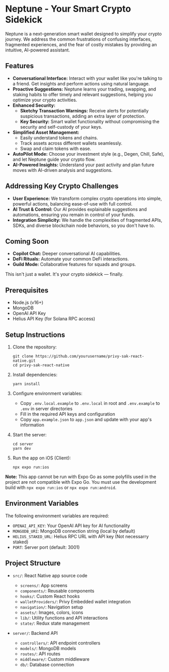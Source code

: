 # Neptune - Your Smart Crypto Sidekick

Neptune is a next-generation smart wallet designed to simplify your crypto journey. We address the common frustrations of confusing interfaces, fragmented experiences, and the fear of costly mistakes by providing an intuitive, AI-powered assistant.

## Features

*   **Conversational Interface:** Interact with your wallet like you're talking to a friend. Get insights and perform actions using natural language.
*   **Proactive Suggestions:** Neptune learns your trading, swapping, and staking habits to offer timely and relevant suggestions, helping you optimize your crypto activities.
*   **Enhanced Security:**
    *   **Sketchy Transaction Warnings:** Receive alerts for potentially suspicious transactions, adding an extra layer of protection.
    *   **Key Security:** Smart wallet functionality without compromising the security and self-custody of your keys.
*   **Simplified Asset Management:**
    *   Easily understand tokens and chains.
    *   Track assets across different wallets seamlessly.
    *   Swap and claim tokens with ease.
*   **AutoPilot Mode:** Choose your investment style (e.g., Degen, Chill, Safe), and let Neptune guide your crypto flow.
*   **AI-Powered Insights:** Understand your past activity and plan future moves with AI-driven analysis and suggestions.

## Addressing Key Crypto Challenges

*   **User Experience:** We transform complex crypto operations into simple, powerful actions, balancing ease-of-use with full control.
*   **AI Trust & Control:** Our AI provides explainable suggestions and automations, ensuring you remain in control of your funds.
*   **Integration Simplicity:** We handle the complexities of fragmented APIs, SDKs, and diverse blockchain node behaviors, so you don't have to.

## Coming Soon

*   **Copilot Chat:** Deeper conversational AI capabilities.
*   **DeFi Rituals:** Automate your common DeFi interactions.
*   **Guild Mode:** Collaborative features for squads and groups.

This isn't just a wallet. It's your crypto sidekick — finally.

## Prerequisites

- Node.js (v16+)
- MongoDB
- OpenAI API Key
- Helius API Key (for Solana RPC access)

## Setup Instructions

1. Clone the repository:
   ```
   git clone https://github.com/yourusername/privy-sak-react-native.git
   cd privy-sak-react-native
   ```

2. Install dependencies:
   ```
   yarn install
   ```

3. Configure environment variables:
   - Copy `.env.local.example` to `.env.local` in root and `.env.example` to `.env` in server directories
   - Fill in the required API keys and configuration
   - Copy `app.example.json` to `app.json` and update with your app's information

4. Start the server:
   ```
   cd server
   yarn dev
   ```

5. Run the app on iOS (Client):
   ```
   npx expo run:ios
   ```

**Note:** This app cannot be run with Expo Go as some polyfills used in the project are not compatible with Expo Go. You must use the development build with `npx expo run:ios` or `npx expo run:android`.

## Environment Variables

The following environment variables are required:

- `OPENAI_API_KEY`: Your OpenAI API key for AI functionality
- `MONGODB_URI`: MongoDB connection string (local by default)
- `HELIUS_STAKED_URL`: Helius RPC URL with API key (Not necessarry staked)
- `PORT`: Server port (default: 3001)

## Project Structure

- `src/`: React Native app source code
  - `screens/`: App screens
  - `components/`: Reusable components
  - `hooks/`: Custom React hooks
  - `walletProviders/`: Privy Embedded wallet integration
  - `navigation/`: Navigation setup
  - `assets/`: Images, colors, icons
  - `lib/`: Utility functions and API interactions
  - `state/`: Redux state management

- `server/`: Backend API
  - `controllers/`: API endpoint controllers
  - `models/`: MongoDB models
  - `routes/`: API routes
  - `middleware/`: Custom middleware
  - `db/`: Database connection

